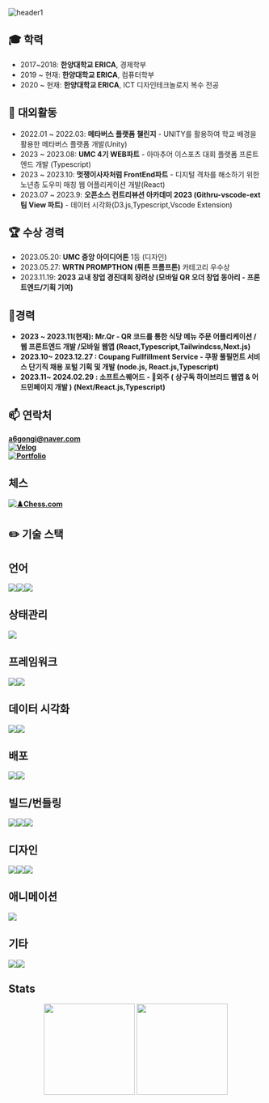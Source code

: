 ![header1](https://capsule-render.vercel.app/api?type=wave&color=00BFB8&height=150&section=header&text=Bishoe&fontSize=90&fontColor=ffffff)




<h2>🎓 학력</h2>

<ul>
  <li>2017~2018: <strong>한양대학교 ERICA</strong>, 경제학부</li>
  <li>2019 ~ 현재: <strong>한양대학교 ERICA</strong>, 컴퓨터학부</li>
  <li>2020 ~ 현재: <strong>한양대학교 ERICA</strong>, ICT 디자인테크놀로지 복수 전공</li>
</ul>

<h2>🚀 대외활동</h2>

<ul>
  <li>2022.01 ~ 2022.03: <strong>메타버스 플랫폼 챌린지</strong> - UNITY를 활용하여 학교 배경을 활용한 메타버스 플랫폼 개발(Unity)</li>
  <li>2023 ~ 2023.08: <strong>UMC 4기 WEB파트</strong> - 아마추어 이스포츠 대회 플랫폼 프론트엔드 개발 (Typescript)</li>
  <li>2023 ~ 2023.10: <strong>멋쟁이사자처럼 FrontEnd파트</strong> - 디지털 격차를 해소하기 위한 노년층 도우미 매칭 웹 어플리케이션 개발(React)</li>
  <li>2023.07 ~ 2023.9: <strong>오픈소스 컨트리뷰션 아카데미 2023 (Githru-vscode-ext팀 View 파트)</strong> - 데이터 시각화(D3.js,Typescript,Vscode Extension)</li>
  
</ul>



<h2>🏆 수상 경력</h2>

<ul>
  <li>2023.05.20: <strong>UMC 중앙 아이디어톤</strong> 1등 (디자인)</li>
  <li>2023.05.27: <strong>WRTN PROMPTHON (뤼튼 프롬프톤)</strong> 카테고리 우수상</li>
  <li>2023.11.19: <strong>2023 교내 창업 경진대회 장려상 (모바일 QR 오더 창업 동아리 - 프론트엔드/기획 기여)</li>
</ul>


<h2>💼경력</h2>

<ul>
  <li>2023 ~ 2023.11(현재): <strong>Mr.Qr</strong> - QR 코드를 통한 식당 메뉴 주문 어플리케이션 / 웹 프론트엔드 개발 /모바일 웹앱 (React,Typescript,Tailwindcss,Next.js)</li>
  <li>2023.10~ 2023.12.27 : <strong>Coupang Fullfillment Service</strong> - 쿠팡 풀필먼트 서비스 단기직 채용 포털 기획 및 개발 (node.js, React.js,Typescript) </li> 
  <li>2023.11~ 2024.02.29 : <strong>소프트스퀘어드</strong> - 외주 ( 상구독 하이브리드 웹앱 & 어드민페이지 개발 ) (Next/React.js,Typescript) </li> 
</ul>



## 📫 연락처
     
a6gongi@naver.com <br>
[![Velog](https://img.shields.io/badge/velog-20C997?style=for-the-badge&logo=velog&logoColor=white)](https://velog.io/@bishoe01)<br>
[![Portfolio](https://img.shields.io/badge/Notion-000000?style=for-the-badge&logo=Notion&logoColor=white)](https://silicon-airmail-dde.notion.site/0b211719b80546eebdeee03f31be5ef9?pvs=4)<br>

## 체스 
[![♟️Chess.com](https://img.shields.io/badge/lichess-000000?style=for-the-badge&logo=lichess&logoColor=white)](https://lichess.org/@/a6gongi)

## ✏️ 기술 스택

## 언어
<div style="display:flex; flex-direction:row;">
    <img src="https://img.shields.io/badge/JavaScript-F7DF1E?style=for-the-badge&logo=javascript&logoColor=black"> 
    <img src="https://img.shields.io/badge/TypeScript-3178C6?style=for-the-badge&logo=typescript&logoColor=white">
    <img src="https://img.shields.io/badge/TailwindCSS-06B6D4?style=for-the-badge&logo=tailwindcss&logoColor=white">
</div>

## 상태관리
<div style="display:flex; flex-direction:row;">
<img src="https://img.shields.io/badge/Redux-764ABC?style=for-the-badge&logo=redux&logoColor=white">
</div>

## 프레임워크
<div style="display:flex; flex-direction:row;">
<img src="https://img.shields.io/badge/React-61DAFB?style=for-the-badge&logo=react&logoColor=black"> 
<img src="https://img.shields.io/badge/Next.js-000000?style=for-the-badge&logo=nextdotjs&logoColor=white"> 
</div>

## 데이터 시각화
<div style="display:flex; flex-direction:row;">
<img src="https://img.shields.io/badge/d3.js-F9A03C?style=for-the-badge&logo=d3dotjs&logoColor=white"> 
<img src="https://img.shields.io/badge/chart.js-FF6384?style=for-the-badge&logo=chartdotjs&logoColor=white"> 
</div>

## 배포
<div style="display:flex; flex-direction:row;">
    <img src="https://img.shields.io/badge/netlify-00C7B7?style=for-the-badge&logo=netlify&logoColor=white">
    <img src="https://img.shields.io/badge/Vercel-000000?style=for-the-badge&logo=Vercel&logoColor=white"> 
</div>

## 빌드/번들링
<div style="display:flex; flex-direction:row;">
    <img src="https://img.shields.io/badge/vite-646CFF?style=for-the-badge&logo=vite&logoColor=white">
    <img src="https://img.shields.io/badge/Webpack-8DD6F9?style=for-the-badge&logo=webpack&logoColor=black">
    <img src="https://img.shields.io/badge/Babel-F9DC3E?style=for-the-badge&logo=babel&logoColor=black">
</div>

## 디자인
<div style="display:flex; flex-direction:row;">
    <img src="https://img.shields.io/badge/figma-F24E1E?style=for-the-badge&logo=figma&logoColor=white"> 
  <img src="https://img.shields.io/badge/Illustrator-FF9A00?style=for-the-badge&logo=adobeillustrator&logoColor=white"> 
  <img src="https://img.shields.io/badge/styledcomponents-DB7093?style=for-the-badge&logo=styledcomponents&logoColor=white"> 
</div>


## 애니메이션
<div style="display:flex; flex-direction:row;">
        <img src="https://img.shields.io/badge/framer-0055FF?style=for-the-badge&logo=framer&logoColor=white"> 
</div>

## 기타
<div style="display:flex; flex-direction:row;">
    <img src="https://img.shields.io/badge/Git-F05032?style=for-the-badge&logo=git&logoColor=white"> 
    <img src="https://img.shields.io/badge/GitHub-181717?style=for-the-badge&logo=github&logoColor=white"> 
</div>


## Stats
<p align="center">
<img height="180em" src="https://github-readme-stats-in6sa3pxl-bishoe01.vercel.app/api?username=bishoe01&show_icons=true" />
<img height="180em" src="https://github-readme-stats-in6sa3pxl-bishoe01.vercel.app/api/top-langs/?username=bishoe01&layout=compact&hide=jupyter%20notebook" />
</p>
